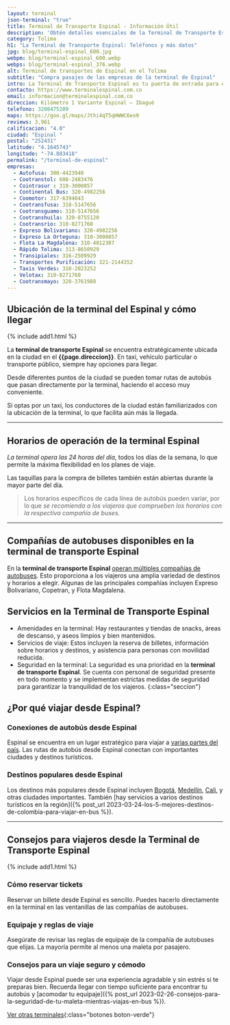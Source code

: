```yaml
---
layout: terminal
json-terminal: "true"
title: Terminal de Transporte Espinal - Información Útil
description: 'Obtén detalles esenciales de la Terminal de Transporte Espinal: horarios, servicios, ubicación y más. Todo para un viaje cómodo y sin contratiempos."'
category: Tolima
h1: "La Terminal de Transporte Espinal: Teléfonos y más datos" 
jpg: blog/terminal-espinal_600.jpg
webpm: blog/terminal-espinal_600.webp
webps: blog/terminal-espinal_376.webp
alt: Terminal de transportes de Espinal en el Tolima
subtitle: "Compra pasajes de las empresas de la terminal de Espinal"
intro: La Terminal de Transporte Espinal es tu puerta de entrada para explorar la región. Conéctate con rutas locales y nacionales, y disfruta de servicios enfocados en los viajeros.
contacto: https://www.terminalespinal.com.co
email: informacion@terminalespinal.com.co
direccion: Kilómetro 1 Variante Espinal – Ibagué
telefono: 3208475289
maps: https://goo.gl/maps/Jthi4qT5qHWWC6eo9
reviews: 3,961
calificacion: "4.0"
ciudad: "Espinal "
postal: "252431"
latitude: "4.1645743"
longitude: "-74.883418"
permalink: "/terminal-de-espinal"
empresas:
  - Autofusa: 300-4423940
  - Cootranstol: 608-2483476
  - Cointrasur : 310-3000857
  - Continental Bus: 320-4982256
  - Coomotor: 317-6394043
  - Cootransfusa: 318-5147656
  - Cootransguamo: 318-5147656
  - Cootranshuila: 320-8755120
  - Cootransrio: 310-8271760
  - Expreso Bolivariano: 320-4982256
  - Expreso La Orteguna: 310-3000857
  - Flota La Magdalena: 310-4812387
  - Rápido Tolima: 313-8650929
  - Transipiales: 316-2509929
  - Transportes Purificación: 321-2144352
  - Taxis Verdes: 310-2023252
  - Velotax: 310-8271760
  - Cootransmayo: 320-3761988
---
```


## Ubicación de la terminal del Espinal y cómo llegar

{% include add1.html %}

La **terminal de transporte Espinal** se encuentra estratégicamente ubicada en la ciudad en el **{{page.direccion}}**. En taxi, vehículo particular o transporte público, siempre hay opciones para llegar.

Desde diferentes puntos de la ciudad se pueden tomar rutas de autobús que pasan directamente por la terminal, haciendo el acceso muy conveniente.

Si optas por un taxi, los conductores de la ciudad están familiarizados con la ubicación de la terminal, lo que facilita aún más la llegada.

----

## Horarios de operación de la terminal Espinal

*La terminal opera las 24 horas del día*, todos los días de la semana, lo que permite la máxima flexibilidad en los planes de viaje.

Las taquillas para la compra de billetes también están abiertas durante la mayor parte del día.

>Los horarios específicos de cada línea de autobús pueden variar, por lo que *se recomienda a los viajeros que comprueben los horarios con la respectiva compañía de buses.*

----

## Compañías de autobuses disponibles en la terminal de transporte Espinal

En la **terminal de transporte Espinal** [operan múltiples compañías de autobuses](#telefonos). Esto proporciona a los viajeros una amplia variedad de destinos y horarios a elegir. Algunas de las principales compañías incluyen Expreso Bolivariano, Copetran, y Flota Magdalena.

## Servicios en la Terminal de Transporte Espinal

* Amenidades en la terminal: Hay restaurantes y tiendas de snacks, áreas de descanso, y aseos limpios y bien mantenidos.
* Servicios de viaje: Estos incluyen la reserva de billetes, información sobre horarios y destinos, y asistencia para personas con movilidad reducida.
* Seguridad en la terminal: La seguridad es una prioridad en la **terminal de transporte Espinal**. Se cuenta con personal de seguridad presente en todo momento y se implementan estrictas medidas de seguridad para garantizar la tranquilidad de los viajeros.
{:class="seccion"}

## ¿Por qué viajar desde Espinal?

### Conexiones de autobús desde Espinal

Espinal se encuentra en un lugar estratégico para viajar a [varias partes del país](/). Las rutas de autobús desde Espinal conectan con importantes ciudades y destinos turísticos.

### Destinos populares desde Espinal

Los destinos más populares desde Espinal incluyen [Bogotá]({{'terminal-de-bogota'|relative_url}}), [Medellín]({{'terminal-de-medellin'|relative_url}}), [Cali]({{'terminal-de-cali'|relative_url}}), y otras ciudades importantes. También [hay servicios a varios destinos turísticos en la región]({% post_url 2023-03-24-los-5-mejores-destinos-de-colombia-para-viajar-en-bus %}).

----

## Consejos para viajeros desde la Terminal de Transporte Espinal

{% include add1.html %}

### Cómo reservar tickets

Reservar un billete desde Espinal es sencillo. Puedes hacerlo directamente en la terminal en las ventanillas de las compañías de autobuses.

### Equipaje y reglas de viaje

Asegúrate de revisar las reglas de equipaje de la compañía de autobuses que elijas. La mayoría permite al menos una maleta por pasajero.

### Consejos para un viaje seguro y cómodo

Viajar desde Espinal puede ser una experiencia agradable y sin estrés si te preparas bien. Recuerda llegar con tiempo suficiente para encontrar tu autobús y [acomodar tu equipaje]({% post_url 2023-02-26-consejos-para-la-seguridad-de-tu-maleta-mientras-viajas-en-bus %}).

[Ver otras terminales](/terminales-de-colombia){:class="botones boton-verde"}